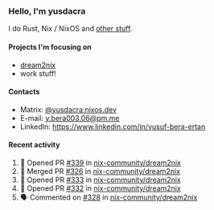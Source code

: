 ### Hello, I'm yusdacra

I do Rust, Nix / NixOS and [other stuff](https://gaze.systems/).

#### Projects I'm focusing on

- [dream2nix](https://github.com/nix-community/dream2nix)
- work stuff!

#### Contacts

- Matrix: [@yusdacra:nixos.dev](https://matrix.to/#/@yusdacra:nixos.dev)
- E-mail: y.bera003.06@pm.me
- LinkedIn: https://www.linkedin.com/in/yusuf-bera-ertan

#### Recent activity

<!--START_SECTION:activity-->
1. 💪 Opened PR [#339](https://github.com/nix-community/dream2nix/pull/339) in [nix-community/dream2nix](https://github.com/nix-community/dream2nix)
2. 🎉 Merged PR [#326](https://github.com/nix-community/dream2nix/pull/326) in [nix-community/dream2nix](https://github.com/nix-community/dream2nix)
3. 💪 Opened PR [#333](https://github.com/nix-community/dream2nix/pull/333) in [nix-community/dream2nix](https://github.com/nix-community/dream2nix)
4. 💪 Opened PR [#332](https://github.com/nix-community/dream2nix/pull/332) in [nix-community/dream2nix](https://github.com/nix-community/dream2nix)
5. 🗣 Commented on [#328](https://github.com/nix-community/dream2nix/issues/328) in [nix-community/dream2nix](https://github.com/nix-community/dream2nix)
<!--END_SECTION:activity-->
